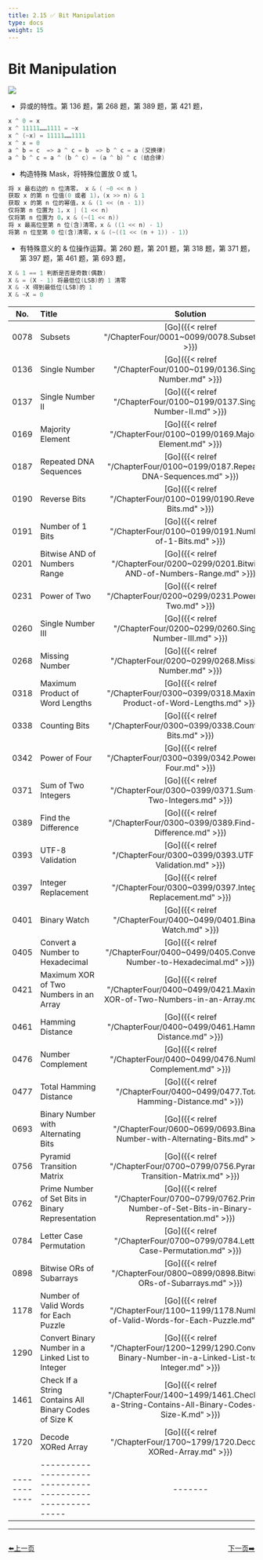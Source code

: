 ```yaml
---
title: 2.15 ✅ Bit Manipulation
type: docs
weight: 15
---
```


# Bit Manipulation

![](https://img.halfrost.com/Leetcode/Bit_Manipulation.png)

- 异或的特性。第 136 题，第 268 题，第 389 题，第 421 题，

```go
x ^ 0 = x
x ^ 11111……1111 = ~x
x ^ (~x) = 11111……1111
x ^ x = 0
a ^ b = c  => a ^ c = b  => b ^ c = a (交换律)
a ^ b ^ c = a ^ (b ^ c) = (a ^ b）^ c (结合律)
```

- 构造特殊 Mask，将特殊位置放 0 或 1。

```go
将 x 最右边的 n 位清零， x & ( ~0 << n )
获取 x 的第 n 位值(0 或者 1)，(x >> n) & 1
获取 x 的第 n 位的幂值，x & (1 << (n - 1))
仅将第 n 位置为 1，x | (1 << n)
仅将第 n 位置为 0，x & (~(1 << n))
将 x 最高位至第 n 位(含)清零，x & ((1 << n) - 1)
将第 n 位至第 0 位(含)清零，x & (~((1 << (n + 1)) - 1)）
```

- 有特殊意义的 & 位操作运算。第 260 题，第 201 题，第 318 题，第 371 题，第 397 题，第 461 题，第 693 题，

```go
X & 1 == 1 判断是否是奇数(偶数)
X & = (X - 1) 将最低位(LSB)的 1 清零
X & -X 得到最低位(LSB)的 1
X & ~X = 0
```



| No.      | Title | Solution | Difficulty | TimeComplexity | SpaceComplexity |Favorite| Acceptance |
|:--------:|:------- | :--------: | :----------: | :----: | :-----: | :-----: |:-----: |
|0078|Subsets|[Go]({{< relref "/ChapterFour/0001~0099/0078.Subsets.md" >}})|Medium| O(n^2)| O(n)|❤️|65.3%|
|0136|Single Number|[Go]({{< relref "/ChapterFour/0100~0199/0136.Single-Number.md" >}})|Easy| O(n)| O(1)||66.6%|
|0137|Single Number II|[Go]({{< relref "/ChapterFour/0100~0199/0137.Single-Number-II.md" >}})|Medium| O(n)| O(1)|❤️|53.9%|
|0169|Majority Element|[Go]({{< relref "/ChapterFour/0100~0199/0169.Majority-Element.md" >}})|Easy| O(n)| O(1)|❤️|60.1%|
|0187|Repeated DNA Sequences|[Go]({{< relref "/ChapterFour/0100~0199/0187.Repeated-DNA-Sequences.md" >}})|Medium| O(n)| O(1)||41.5%|
|0190|Reverse Bits|[Go]({{< relref "/ChapterFour/0100~0199/0190.Reverse-Bits.md" >}})|Easy| O(n)| O(1)|❤️|42.3%|
|0191|Number of 1 Bits|[Go]({{< relref "/ChapterFour/0100~0199/0191.Number-of-1-Bits.md" >}})|Easy| O(n)| O(1)||54.0%|
|0201|Bitwise AND of Numbers Range|[Go]({{< relref "/ChapterFour/0200~0299/0201.Bitwise-AND-of-Numbers-Range.md" >}})|Medium| O(n)| O(1)|❤️|39.6%|
|0231|Power of Two|[Go]({{< relref "/ChapterFour/0200~0299/0231.Power-of-Two.md" >}})|Easy| O(1)| O(1)||43.8%|
|0260|Single Number III|[Go]({{< relref "/ChapterFour/0200~0299/0260.Single-Number-III.md" >}})|Medium| O(n)| O(1)|❤️|65.4%|
|0268|Missing Number|[Go]({{< relref "/ChapterFour/0200~0299/0268.Missing-Number.md" >}})|Easy| O(n)| O(1)||55.0%|
|0318|Maximum Product of Word Lengths|[Go]({{< relref "/ChapterFour/0300~0399/0318.Maximum-Product-of-Word-Lengths.md" >}})|Medium| O(n)| O(1)||52.3%|
|0338|Counting Bits|[Go]({{< relref "/ChapterFour/0300~0399/0338.Counting-Bits.md" >}})|Medium| O(n)| O(n)||70.5%|
|0342|Power of Four|[Go]({{< relref "/ChapterFour/0300~0399/0342.Power-of-Four.md" >}})|Easy| O(n)| O(1)||41.8%|
|0371|Sum of Two Integers|[Go]({{< relref "/ChapterFour/0300~0399/0371.Sum-of-Two-Integers.md" >}})|Medium| O(n)| O(1)||50.6%|
|0389|Find the Difference|[Go]({{< relref "/ChapterFour/0300~0399/0389.Find-the-Difference.md" >}})|Easy| O(n)| O(1)||57.8%|
|0393|UTF-8 Validation|[Go]({{< relref "/ChapterFour/0300~0399/0393.UTF-8-Validation.md" >}})|Medium| O(n)| O(1)||38.1%|
|0397|Integer Replacement|[Go]({{< relref "/ChapterFour/0300~0399/0397.Integer-Replacement.md" >}})|Medium| O(n)| O(1)||33.5%|
|0401|Binary Watch|[Go]({{< relref "/ChapterFour/0400~0499/0401.Binary-Watch.md" >}})|Easy| O(1)| O(1)||48.5%|
|0405|Convert a Number to Hexadecimal|[Go]({{< relref "/ChapterFour/0400~0499/0405.Convert-a-Number-to-Hexadecimal.md" >}})|Easy| O(n)| O(1)||44.5%|
|0421|Maximum XOR of Two Numbers in an Array|[Go]({{< relref "/ChapterFour/0400~0499/0421.Maximum-XOR-of-Two-Numbers-in-an-Array.md" >}})|Medium| O(n)| O(1)|❤️|54.2%|
|0461|Hamming Distance|[Go]({{< relref "/ChapterFour/0400~0499/0461.Hamming-Distance.md" >}})|Easy| O(n)| O(1)||73.2%|
|0476|Number Complement|[Go]({{< relref "/ChapterFour/0400~0499/0476.Number-Complement.md" >}})|Easy| O(n)| O(1)||65.2%|
|0477|Total Hamming Distance|[Go]({{< relref "/ChapterFour/0400~0499/0477.Total-Hamming-Distance.md" >}})|Medium| O(n)| O(1)||50.6%|
|0693|Binary Number with Alternating Bits|[Go]({{< relref "/ChapterFour/0600~0699/0693.Binary-Number-with-Alternating-Bits.md" >}})|Easy| O(n)| O(1)|❤️|59.9%|
|0756|Pyramid Transition Matrix|[Go]({{< relref "/ChapterFour/0700~0799/0756.Pyramid-Transition-Matrix.md" >}})|Medium| O(n log n)| O(n)||55.6%|
|0762|Prime Number of Set Bits in Binary Representation|[Go]({{< relref "/ChapterFour/0700~0799/0762.Prime-Number-of-Set-Bits-in-Binary-Representation.md" >}})|Easy| O(n)| O(1)||64.4%|
|0784|Letter Case Permutation|[Go]({{< relref "/ChapterFour/0700~0799/0784.Letter-Case-Permutation.md" >}})|Medium| O(n)| O(1)||68.6%|
|0898|Bitwise ORs of Subarrays|[Go]({{< relref "/ChapterFour/0800~0899/0898.Bitwise-ORs-of-Subarrays.md" >}})|Medium| O(n)| O(1)||34.3%|
|1178|Number of Valid Words for Each Puzzle|[Go]({{< relref "/ChapterFour/1100~1199/1178.Number-of-Valid-Words-for-Each-Puzzle.md" >}})|Hard||||39.4%|
|1290|Convert Binary Number in a Linked List to Integer|[Go]({{< relref "/ChapterFour/1200~1299/1290.Convert-Binary-Number-in-a-Linked-List-to-Integer.md" >}})|Easy||||81.8%|
|1461|Check If a String Contains All Binary Codes of Size K|[Go]({{< relref "/ChapterFour/1400~1499/1461.Check-If-a-String-Contains-All-Binary-Codes-of-Size-K.md" >}})|Medium||||54.5%|
|1720|Decode XORed Array|[Go]({{< relref "/ChapterFour/1700~1799/1720.Decode-XORed-Array.md" >}})|Easy||||85.3%|
|------------|-------------------------------------------------------|-------| ----------------| ---------------|-------------|-------------|-------------|


----------------------------------------------
<div style="display: flex;justify-content: space-between;align-items: center;">
<p><a href="https://books.halfrost.com/leetcode/ChapterTwo/Sort/">⬅️上一页</a></p>
<p><a href="https://books.halfrost.com/leetcode/ChapterTwo/Union_Find/">下一页➡️</a></p>
</div>
